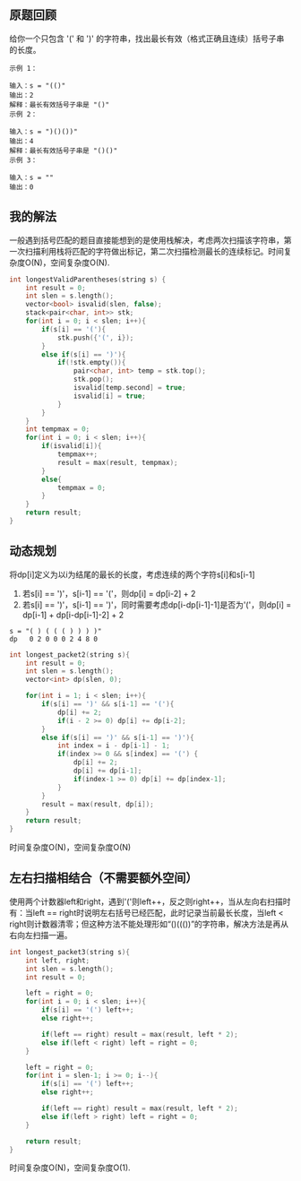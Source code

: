 ## 原题回顾
给你一个只包含 '(' 和 ')' 的字符串，找出最长有效（格式正确且连续）括号子串的长度。

```
示例 1：

输入：s = "(()"
输出：2
解释：最长有效括号子串是 "()"
示例 2：

输入：s = ")()())"
输出：4
解释：最长有效括号子串是 "()()"
示例 3：

输入：s = ""
输出：0
```


## 我的解法
一般遇到括号匹配的题目直接能想到的是使用栈解决，考虑两次扫描该字符串，第一次扫描利用栈将匹配的字符做出标记，第二次扫描检测最长的连续标记。时间复杂度O(N)，空间复杂度O(N).
```cpp
int longestValidParentheses(string s) {
    int result = 0;
    int slen = s.length();
    vector<bool> isvalid(slen, false); 
    stack<pair<char, int>> stk;
    for(int i = 0; i < slen; i++){
        if(s[i] == '('){
            stk.push({'(', i});
        }
        else if(s[i] == ')'){
            if(!stk.empty()){
                pair<char, int> temp = stk.top();
                stk.pop();
                isvalid[temp.second] = true;
                isvalid[i] = true;
            }
        }
    }
    int tempmax = 0;
    for(int i = 0; i < slen; i++){
        if(isvalid[i]){
            tempmax++;
            result = max(result, tempmax);
        }
        else{
            tempmax = 0;
        }
    }
    return result;
}
```

## 动态规划
将dp[i]定义为以i为结尾的最长的长度，考虑连续的两个字符s[i]和s[i-1]
1. 若s[i] == ')'，s[i-1] == '('，则dp[i] = dp[i-2] + 2
2. 若s[i] == ')'，s[i-1] == ')'，同时需要考虑dp[i-dp[i-1]-1]是否为'('，则dp[i] = dp[i-1] + dp[i-dp[i-1]-2] + 2
```
s = "( ) ( ( ( ) ) ) )"
dp   0 2 0 0 0 2 4 8 0
```

```cpp
int longest_packet2(string s){
    int result = 0;
    int slen = s.length();
    vector<int> dp(slen, 0);

    for(int i = 1; i < slen; i++){
        if(s[i] == ')' && s[i-1] == '('){
            dp[i] += 2;
            if(i - 2 >= 0) dp[i] += dp[i-2];
        }
        else if(s[i] == ')' && s[i-1] == ')'){
            int index = i - dp[i-1] - 1;
            if(index >= 0 && s[index] == '(') {
                dp[i] += 2;
                dp[i] += dp[i-1];
                if(index-1 >= 0) dp[i] += dp[index-1];
            }
        }
        result = max(result, dp[i]);
    }
    return result;
}
```
时间复杂度O(N)，空间复杂度O(N)

## 左右扫描相结合（不需要额外空间）
使用两个计数器left和right，遇到'('则left++，反之则right++，当从左向右扫描时有：当left == right时说明左右括号已经匹配，此时记录当前最长长度，当left < right则计数器清零；但这种方法不能处理形如“()((())”的字符串，解决方法是再从右向左扫描一遍。
```cpp
int longest_packet3(string s){
    int left, right;
    int slen = s.length();
    int result = 0;

    left = right = 0;
    for(int i = 0; i < slen; i++){
        if(s[i] == '(') left++;
        else right++;

        if(left == right) result = max(result, left * 2);
        else if(left < right) left = right = 0;
    }

    left = right = 0;
    for(int i = slen-1; i >= 0; i--){
        if(s[i] == '(') left++;
        else right++;

        if(left == right) result = max(result, left * 2);
        else if(left > right) left = right = 0;
    }

    return result;
}
```
时间复杂度O(N)，空间复杂度O(1).

